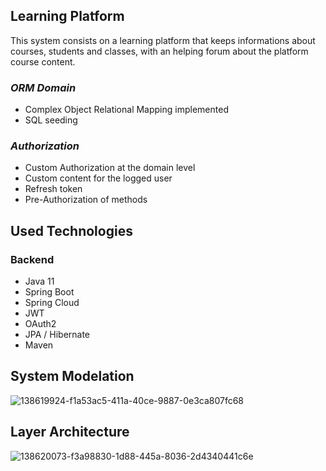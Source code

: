 ## Learning Platform

This system consists on a learning platform that keeps informations about courses, students and classes, with an helping forum about the platform course content.


### _ORM Domain_
- Complex Object Relational Mapping implemented
- SQL seeding
### _Authorization_
- Custom Authorization at the domain level
- Custom content for the logged user
- Refresh token
- Pre-Authorization of methods

## Used Technologies

### Backend 
- Java 11
- Spring Boot
- Spring Cloud
- JWT
- OAuth2
- JPA / Hibernate
- Maven


## System Modelation

![138619924-f1a53ac5-411a-40ce-9887-0e3ca807fc68](https://user-images.githubusercontent.com/107776531/209420134-f76755a6-29d5-459c-a339-39b7f358cfb6.png)



## Layer Architecture

![138620073-f3a98830-1d88-445a-8036-2d4340441c6e](https://user-images.githubusercontent.com/107776531/209420138-02d91dc0-e19f-439f-8288-76c41036cce0.png)
